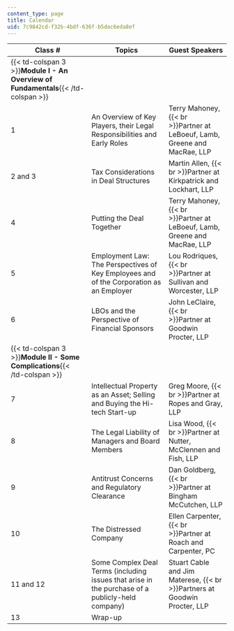 ```yaml
---
content_type: page
title: Calendar
uid: 7c9842cd-f32b-4bdf-636f-b5dac6eda8ef
---
```


| Class # | Topics | Guest Speakers |
| --- | --- | --- |
| {{< td-colspan 3 >}}**Module I - An Overview of Fundamentals**{{< /td-colspan >}} |||
| 1 | An Overview of Key Players, their Legal Responsibilities and Early Roles | Terry Mahoney,  {{< br >}}Partner at LeBoeuf, Lamb, Greene and MacRae, LLP |
| 2 and 3 | Tax Considerations in Deal Structures | Martin Allen,  {{< br >}}Partner at Kirkpatrick and Lockhart, LLP |
| 4 | Putting the Deal Together | Terry Mahoney,  {{< br >}}Partner at LeBoeuf, Lamb, Greene and MacRae, LLP |
| 5 | Employment Law: The Perspectives of Key Employees and of the Corporation as an Employer | Lou Rodriques,  {{< br >}}Partner at Sullivan and Worcester, LLP |
| 6 | LBOs and the Perspective of Financial Sponsors | John LeClaire,  {{< br >}}Partner at Goodwin Procter, LLP |
| {{< td-colspan 3 >}}**Module II - Some Complications**{{< /td-colspan >}} |||
| 7 | Intellectual Property as an Asset; Selling and Buying the Hi-tech Start-up | Greg Moore,  {{< br >}}Partner at Ropes and Gray, LLP |
| 8 | The Legal Liability of Managers and Board Members | Lisa Wood,  {{< br >}}Partner at Nutter, McClennen and Fish, LLP |
| 9 | Antitrust Concerns and Regulatory Clearance | Dan Goldberg,  {{< br >}}Partner at Bingham McCutchen, LLP |
| 10 | The Distressed Company | Ellen Carpenter,  {{< br >}}Partner at Roach and Carpenter, PC |
| 11 and 12 | Some Complex Deal Terms (including issues that arise in the purchase of a publicly-held company) | Stuart Cable and Jim Materese,  {{< br >}}Partners at Goodwin Procter, LLP |
| 13 | Wrap-up |